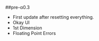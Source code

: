 ##pre-α0.3
* First update after resetting everything.
* Okay UI
* 1st Dimension
* Floating Point Errors
